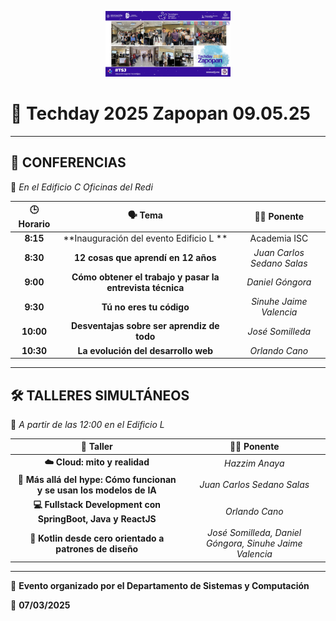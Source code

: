 <p align="center">
  <img src="TSJ.jpg" alt="Java Tec Day" width="200"/>
</p>

# 🚀 Techday 2025 Zapopan 09.05.25

---

## 📢 CONFERENCIAS
📍 *En el Edificio C Oficinas del Redi*

| 🕒 Horario | 🗣️ Tema | 👨‍🏫 Ponente |
|:------------:|:-------------------------:|:------------------------:|
| **8:15** | **Inauguración del evento Edificio L ** | Academia ISC |
| **8:30** | **12 cosas que aprendí en 12 años** | *Juan Carlos Sedano Salas* |
| **9:00** | **Cómo obtener el trabajo y pasar la entrevista técnica** | *Daniel Góngora* |
| **9:30** | **Tú no eres tu código** | *Sinuhe Jaime Valencia* |
| **10:00** | **Desventajas sobre ser aprendiz de todo** | *José Somilleda* |
| **10:30** | **La evolución del desarrollo web** | *Orlando Cano* |

---

## 🛠️ TALLERES SIMULTÁNEOS
📍 *A partir de las 12:00 en el Edificio L*

| 💼 Taller | 👨‍🏫 Ponente |
|:-----------------------------:|:------------------------------:|
| **☁️ Cloud: mito y realidad** | *Hazzim Anaya* |
| **🤖 Más allá del hype: Cómo funcionan y se usan los modelos de IA** | *Juan Carlos Sedano Salas* |
| **💻 Fullstack Development con SpringBoot, Java y ReactJS** | *Orlando Cano* |
| **📱 Kotlin desde cero orientado a patrones de diseño** | *José Somilleda, Daniel Góngora, Sinuhe Jaime Valencia* |

---

📝 **Evento organizado por el Departamento de Sistemas y Computación**

📅 **07/03/2025**

